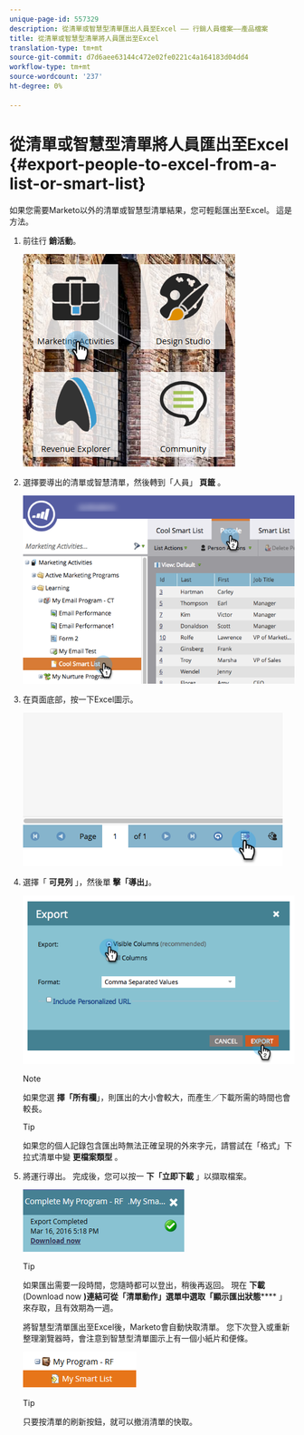 ```yaml
---
unique-page-id: 557329
description: 從清單或智慧型清單匯出人員至Excel —— 行銷人員檔案——產品檔案
title: 從清單或智慧型清單將人員匯出至Excel
translation-type: tm+mt
source-git-commit: d7d6aee63144c472e02fe0221c4a164183d04dd4
workflow-type: tm+mt
source-wordcount: '237'
ht-degree: 0%

---
```



# 從清單或智慧型清單將人員匯出至Excel {#export-people-to-excel-from-a-list-or-smart-list}

如果您需要Marketo以外的清單或智慧型清單結果，您可輕鬆匯出至Excel。 這是方法。

1. 前往行 **銷活動**。

   ![](assets/ma.png)

1. 選擇要導出的清單或智慧清單，然後轉到「人員」 **頁籤** 。

   ![](assets/smartlistpeopletab-hands.png)

1. 在頁面底部，按一下Excel圖示。

   ![](assets/exportpeople.png)

1. 選擇「 **可見列** 」，然後單 **擊「導出」**。

   ![](assets/image2014-9-11-14-3a1-3a37.png)

   >[!NOTE]
   >
   >如果您選 **擇「所有欄**」，則匯出的大小會較大，而產生／下載所需的時間也會較長。

   >[!TIP]
   >
   >如果您的個人記錄包含匯出時無法正確呈現的外來字元，請嘗試在「格式」下拉式清單中變 **更檔案類型** 。

1. 將運行導出。 完成後，您可以按一 **下「立即下載** 」以擷取檔案。

   ![](assets/popup.png)

   >[!TIP]
   >
   >如果匯出需要一段時間，您隨時都可以登出，稍後再返回。 現在 **下載** (Download now **)連結可從「清單動作」選單中選取「顯示匯出狀態****** 」來存取，且有效期為一週。

   將智慧型清單匯出至Excel後，Marketo會自動快取清單。 您下次登入或重新整理瀏覽器時，會注意到智慧型清單圖示上有一個小紙片和便條。

   ![](assets/cached.png)

   >[!TIP]
   >
   >只要按清單的刷新按鈕，就可以撤消清單的快取。

